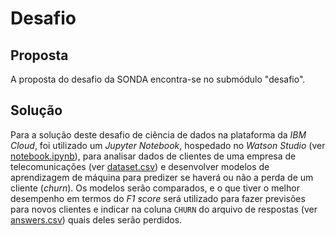 # Desafio

## Proposta

A proposta do desafio da SONDA encontra-se no submódulo "desafio".

## Solução

Para a solução deste desafio de ciência de dados na plataforma da *IBM Cloud*,
foi utilizado um *Jupyter Notebook*, hospedado no *Watson Studio*
(ver [notebook.ipynb](solução/notebook.ipynb)), para analisar dados de clientes
de uma empresa de telecomunicações (ver [dataset.csv](desafio/assets/data/dataset.csv))
e desenvolver modelos de aprendizagem de máquina para predizer se haverá ou
não a perda de um cliente (_churn_). Os modelos serão comparados, e o que tiver
o melhor desempenho em termos do _F1 score_ será utilizado para fazer previsões
para novos clientes e indicar na coluna `CHURN` do arquivo de respostas
(ver [answers.csv](desafio/assets/answers.csv)) quais deles serão perdidos.
